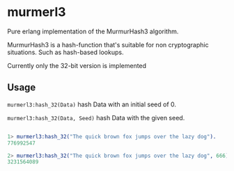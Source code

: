 murmerl3
========

Pure erlang implementation of the MurmurHash3 algorithm.

MurmurHash3 is a hash-function that's suitable for non cryptographic
situations. Such as hash-based lookups.

Currently only the 32-bit version is implemented

Usage
-----

`murmerl3:hash_32(Data)` hash Data with an initial seed of 0.

`murmerl3:hash_32(Data, Seed)` hash Data with the given seed.

``` erlang

1> murmerl3:hash_32("The quick brown fox jumps over the lazy dog").
776992547

2> murmerl3:hash_32("The quick brown fox jumps over the lazy dog", 666).
3231564089

```


